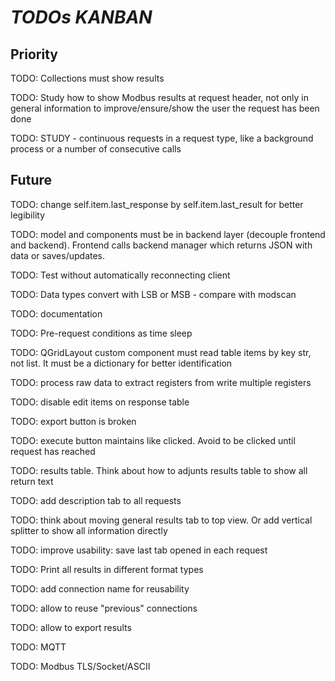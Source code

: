 # *TODOs KANBAN*

## Priority

TODO: Collections must show results

TODO: Study how to show Modbus results at request header, not only in general information to improve/ensure/show the user the request has been done

TODO: STUDY - continuous requests in a request type, like a background process or a number of consecutive calls

## Future

TODO: change self.item.last_response by self.item.last_result for better legibility

TODO: model and components must be in backend layer (decouple frontend and backend). Frontend calls backend manager which returns JSON with data or saves/updates.

TODO: Test without automatically reconnecting client

TODO: Data types convert with LSB or MSB - compare with modscan

TODO: documentation

TODO: Pre-request conditions as time sleep

TODO: QGridLayout custom component must read table items by key str, not list. It must be a dictionary for better identification

TODO: process raw data to extract registers from write multiple registers

TODO: disable edit items on response table

TODO: export button is broken

TODO: execute button maintains like clicked. Avoid to be clicked until request has reached

TODO: results table. Think about how to adjunts results table to show all return text

TODO: add description tab to all requests

TODO: think about moving general results tab to top view. Or add vertical splitter to show all information directly

TODO: improve usability: save last tab opened in each request

TODO: Print all results in different format types

TODO: add connection name for reusability

TODO: allow to reuse "previous" connections

TODO: allow to export results

TODO: MQTT

TODO: Modbus TLS/Socket/ASCII
